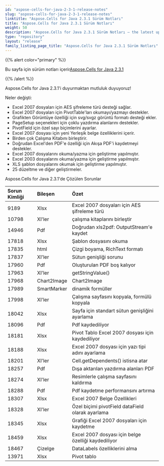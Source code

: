```yaml
---
id: "aspose-cells-for-java-2-3-1-release-notes"
slug: "aspose-cells-for-java-2-3-1-release-notes"
linktitle: "Aspose.Cells for Java 2.3.1 Sürüm Notları"
title: "Aspose.Cells for Java 2.3.1 Sürüm Notları"
weight: 50
description: "Aspose.Cells for Java 2.3.1 Sürüm Notları – the latest updates and fixes."
type: "repository"
layout: "release"
family_listing_page_title: "Aspose.Cells for Java 2.3.1 Sürüm Notları"
---
```

{{% alert color="primary" %}} 

 Bu sayfa için sürüm notları içerir[Aspose.Cells for Java 2.3.1](https://releases.aspose.com/cells/java/new-releases/aspose.cells-for-java-2.3.1/)

{{% /alert %}} 

 Aspose.Cells for Java 2.3.1'i duyurmaktan mutluluk duyuyoruz!

 Neler değişti:

- Excel 2007 dosyaları için AES şifreleme türü desteği sağlar.
- Excel 2007 dosyaları için PivotTable'ları okumayı/yazmayı destekler.
- Grafikten Görüntüye özelliği için svg/svgz görüntü formatı desteği ekler.
- PageSetup seçenekleri için çoklu yazdırma alanlarını destekler.
- PivotField için özel sayı biçimlerini ayarlar.
- Excel 2007 dosyası için yeni Yerleşik belge özelliklerini içerir.
- Birden çok Çalışma Kitabını birleştirir.
- Doğrudan Excel'den PDF'e özelliği için Akışa PDF'i kaydetmeyi destekler.
- Excel 2007 dosyalarını okuma/yazma için geliştirme yapılmıştır.
- Excel 2003 dosyalarını okuma/yazma için geliştirme yapılmıştır.
- XLS şablon dosyalarını okumak için geliştirme yapılmıştır.
- 25 düzeltme ve diğer geliştirmeler.

 Aspose.Cells for Java 2.3.1'de Çözülen Sorunlar

|**Sorun Kimliği** |**Bileşen** |**Özet** |
|:- |:- |:- |
|9189 | Xlsx| Excel 2007 dosyaları için AES şifreleme türü|
|10798 | Xl'ler| çalışma kitaplarını birleştir|
|14946 | Pdf| Doğrudan xls2pdf: OutputStream'e kaydet|
|17818 | Xlsx| Şablon dosyasını okuma|
|17835 | html| Çizgi boyama, RichText formatı|
|17837 | Xl'ler| Sütun genişliği sorunu|
|17960 | Pdf| Oluşturulan PDF boş kalıyor|
|17963 | Xl'ler| getStringValue()|
|17968 | Chart2Image| Chart2Image|
|17989 | SmartMarker| dinamik formüller|
|17998 | Xl'ler| Çalışma sayfasını kopyala, formülü kopyala|
|18042 | Xlsx| Sayfa için standart sütun genişliğini ayarlama|
|18096 | Pdf| Pdf kaydediliyor|
|18181 | Xlsx| Pivot Tablo Excel 2007 dosyası için kaydediliyor|
|18188 | Xlsx| Excel 2007 dosyası için yazı tipi adını ayarlama|
|18201 | Xl'ler| Cell.getDependents() istisna atar|
|18257 | Pdf| Dışa aktarılan yazdırma alanları PDF|
|18274 | Xl'ler|Resimlerle çalışma sayfasını kaldırma|
|18288 | Pdf| Pdf kaydetme performansını artırma|
|18307 | Xlsx| Excel 2007 Belge Özellikleri|
|18328 | Xl'ler| Özel biçimi pivotField dataField olarak ayarlama|
|18345 | Xlsx| Grafiği Excel 2007 dosyaları için kaydetme|
|18459 | Xlsx| Excel 2007 dosyası için belge özelliği kaydediliyor|
|18467 | Çizelge| DataLabels özelliklerini alma|
|13971 | Xlsx| Pivot tablo|

